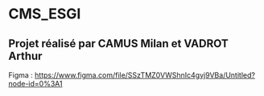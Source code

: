 # CMS_ESGI
## Projet réalisé par CAMUS Milan et VADROT Arthur

Figma : https://www.figma.com/file/SSzTMZ0VWShnIc4gvj9VBa/Untitled?node-id=0%3A1